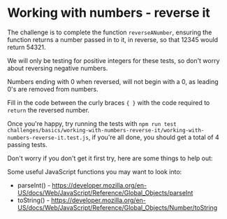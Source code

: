 # Working with numbers - reverse it

The challenge is to complete the function `reverseANumber`, ensuring the function returns a number passed in to it, in reverse, so that 12345 would return 54321.

We will only be testing for positive integers for these tests, so don't worry about reversing negative numbers.

Numbers ending with 0 when reversed, will not begin with a 0, as leading 0's are removed from numbers.

Fill in the code between the curly braces `{ }` with the code required to `return` the reversed number.

Once you're happy, try running the tests with `npm run test challenges/basics/working-with-numbers-reverse-it/working-with-numbers-reverse-it.test.js`, if you're all done, you should get a total of 4 passing tests.

Don't worry if you don't get it first try, here are some things to help out:

Some useful JavaScript functions you may want to look into:

* parseInt() - https://developer.mozilla.org/en-US/docs/Web/JavaScript/Reference/Global_Objects/parseInt
* toString() - https://developer.mozilla.org/en-US/docs/Web/JavaScript/Reference/Global_Objects/Number/toString
